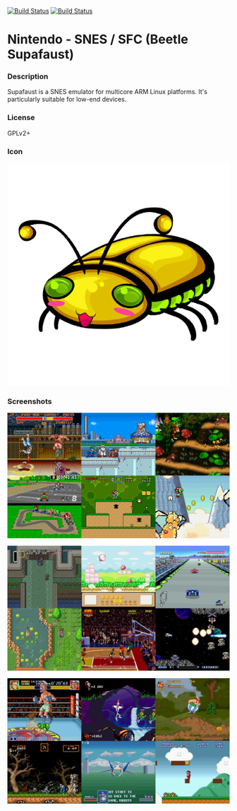 [![Build Status](https://travis-ci.org/kodi-game/game.libretro.supafaust.svg?branch=master)](https://travis-ci.org/kodi-game/game.libretro.supafaust)
[![Build Status](https://ci.appveyor.com/api/projects/status/github/kodi-game/game.libretro.supafaust?svg=true)](https://ci.appveyor.com/project/kodi-game/game-libretro-supafaust)

# Nintendo - SNES / SFC (Beetle Supafaust)

### Description
Supafaust is a SNES emulator for multicore ARM Linux platforms. It's particularly suitable for low-end devices.

### License
GPLv2+

### Icon

![Icon](game.libretro.supafaust/resources/icon.png)

### Screenshots

![Screenshot](game.libretro.supafaust/resources/screenshot-01.jpg)

![Screenshot](game.libretro.supafaust/resources/screenshot-02.jpg)

![Screenshot](game.libretro.supafaust/resources/screenshot-03.jpg)


